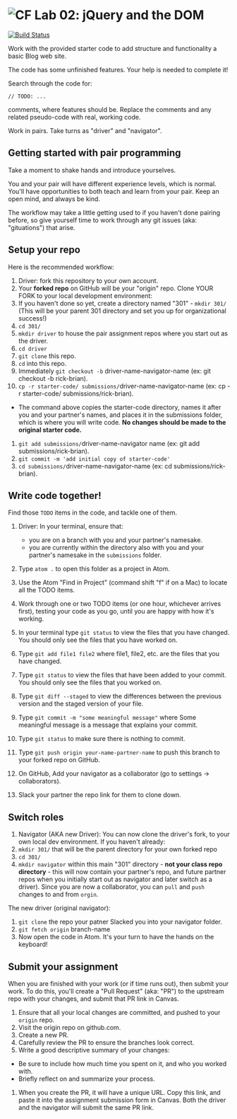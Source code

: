 ![CF](https://i.imgur.com/7v5ASc8.png)  Lab 02: jQuery and the DOM
=======
[![Build Status](https://travis-ci.org/codefellows-seattle-301d4/02-jQuery-and-the-DOM.svg?branch=master)](https://travis-ci.org/codefellows-seattle-301d4/02-jQuery-and-the-DOM)

Work with the provided starter code to add structure and functionality a basic Blog web site.

The code has some unfinished features. Your help is needed to complete it!

Search through the code for:

 `// TODO: ...`

 comments, where features should be. Replace the comments and any related pseudo-code with real, working code.

Work in pairs. Take turns as "driver" and "navigator".

## Getting started with pair programming

Take a moment to shake hands and introduce yourselves.

You and your pair will have different experience levels, which is normal. You'll have opportunities to both teach and learn from your pair. Keep an open mind, and always be kind.

The workflow may take a little getting used to if you haven't done pairing before, so give yourself time to work through any git issues (aka: "gituations") that arise.

## Setup your repo

Here is the recommended workflow:

1. Driver: fork this repository to your own account.
1. Your **forked repo** on GitHub will be your "origin" repo. Clone YOUR FORK to your local development environment:
1. If you haven't done so yet, create a directory named "301" - `mkdir 301/` (This will be your parent 301 directory and set you up for organizational success!)
1. `cd 301/`
1. `mkdir driver` to house the pair assignment repos where you start out as the driver.
1. `cd driver`
1. `git clone` this repo.
1. `cd` into this repo.
1. Immediately `git checkout -b` driver-name-navigator-name (ex: git checkout -b rick-brian).
1. `cp -r starter-code/ submissions/`driver-name-navigator-name (ex: cp -r starter-code/ submissions/rick-brian).
 - The command above copies the starter-code directory, names it after you and your partner's names, and places it in the submissions folder, which is where you will write code. **No changes should be made to the original starter code.**
1. `git add submissions/`driver-name-navigator name (ex: git add submissions/rick-brian).
1. `git commit -m 'add initial copy of starter-code'`
1. `cd submissions/`driver-name-navigator-name (ex: cd submissions/rick-brian).

## Write code together!

Find those `TODO` items in the code, and tackle one of them.

1. Driver: In your terminal, ensure that:
   - you are on a branch with you and your partner's namesake.
   - you are currently within the directory also with you and your partner's namesake in the `submissions` folder.

1. Type `atom .` to open this folder as a project in Atom.
1. Use the Atom "Find in Project" (command shift "f" if on a Mac) to locate all the TODO items.
1. Work through one or two TODO items (or one hour, whichever arrives first), testing your code as you go, until you are happy with how it's working.
1. In your terminal type `git status` to view the files that you have changed. You should only see the files that you have worked on.
1. Type `git add file1 file2` where file1, file2, etc. are the files that you have changed.
1. Type `git status` to view the files that have been added to your commit. You should only see the files that you worked on.
1. Type `git diff --staged` to view the differences between the previous version and the staged version of your file.
1. Type `git commit -m "some meaningful message"` where Some meaningful message is a message that explains your commit.
1. Type `git status` to make sure there is nothing to commit.
1. Type `git push origin your-name-partner-name` to push this branch to your forked repo on GitHub.
2. On GitHub, Add your navigator as a collaborator (go to settings -> collaborators).
3. Slack your partner the repo link for them to clone down.

## Switch roles

1. Navigator (AKA new Driver): You can now clone the driver's fork, to your own local dev environment. If you haven't already:
2. `mkdir 301/` that will be the parent directory for your own forked repo
3. `cd 301/`
4. `mkdir navigator` within this main "301" directory - **not your class repo directory** - this will now contain your partner's repo, and future partner repos when you initially start out as navigator and later switch as a driver). Since you are now a collaborator, you can `pull` and `push` changes to and from `orgin`.

The new driver (original navigator):
1. `git clone` the repo your patner Slacked you into your navigator folder.
2. `git fetch origin` branch-name
2. Now open the code in Atom. It's your turn to have the hands on the keyboard!

## Submit your assignment

When you are finished with your work (or if time runs out), then submit your work. To do this, you'll create a "Pull Request" (aka: "PR") to the upstream repo with your changes, and submit that PR link in Canvas.

1. Ensure that all your local changes are committed, and pushed to your `origin` repo.
2. Visit the origin repo on github.com.
1. Create a new PR.
1. Carefully review the PR to ensure the branches look correct.
1. Write a good descriptive summary of your changes:
  - Be sure to include how much time you spent on it, and who you worked with.
  - Briefly reflect on and summarize your process.
1. When you create the PR, it will have a unique URL. Copy this link, and paste it into the assignment submission form in Canvas. Both the driver and the navigator will submit the same PR link.
